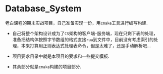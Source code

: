 # Database_System

老白课程的期末实战项目，自己准备实现一份，用`cmake`工具进行编写构建.

- 自己将整个架构设计成为了`CS`架构的客户端-服务端，现在只剩下表的处理，准备把结构体按照字节数组的格式直接`rua`到文件中，目前没有考虑索引的处理，本来打算用正则表达式处理表命令，但是太难了，还是手动解析吧...

- 项目要求目录中就是本项目的要求和一些提交模板.

- 其余部分就是`cmake`构建的项目部分.

